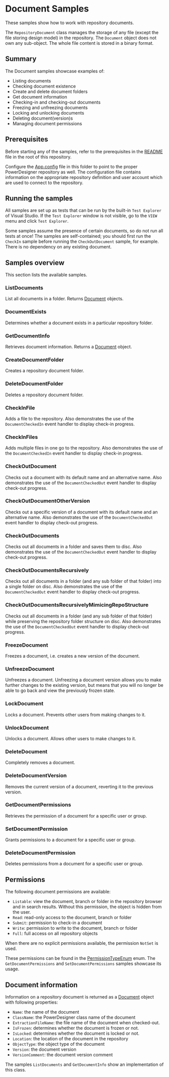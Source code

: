 # Document Samples

These samples show how to work with repository documents. 

The `RepositoryDocument` class manages the storage of any file (except the file storing design model) in the repository.
The `Document` object does not own any sub-object. The whole file content is stored in a binary format.


## Summary
The Document samples showcase examples of:

* Listing documents
* Checking document existence
* Create and delete document folders
* Get document information
* Checking-in and checking-out documents
* Freezing and unfreezing documents
* Locking and unlocking documents
* Deleting document(version)s
* Managing document permissions

## Prerequisites
Before starting any of the samples, refer to the prerequisites in the [README](../../README.md) file in the root of this repository.

Configure the [App.config](App.config) file in this folder to point to the proper PowerDesigner repository as well. The configuration file contains information on the appropriate repository definition and user account which are used to connect to the repository.

## Running the samples
All samples are set up as tests that can be run by the built-in `Test Explorer` of Visual Studio. If the `Test Explorer` window is not visible, go to the `VIEW` menu and click `Test Explorer`.

Some samples assume the presence of certain documents, so do not run all tests at once! The samples are self-contained; you should first run the `CheckIn` sample before running the `CheckOutDocument` sample, for example. There is no dependency on any existing document.

## Samples overview
This section lists the available samples.

### ListDocuments

List all documents in a folder. Returns [Document](#document-information) objects.

### DocumentExists

Determines whether a document exists in a particular repository folder.

### GetDocumentInfo

Retrieves document information. Returns a [Document](#document-information) object.

### CreateDocumentFolder

Creates a repository document folder.

### DeleteDocumentFolder

Deletes a repository document folder.

### CheckInFile

Adds a file to the repository. Also demonstrates the use of the `DocumentCheckedIn` event handler to display check-in progress.

### CheckInFiles

Adds multiple files in one go to the repository. Also demonstrates the use of the `DocumentCheckedIn` event handler to display check-in progress.

### CheckOutDocument

Checks out a document with its default name and an alternative name. Also demonstrates the use of the `DocumentCheckedOut` event handler to display check-out progress.

### CheckOutDocumentOtherVersion

Checks out a specific version of a document with its default name and an alternative name. Also demonstrates the use of the `DocumentCheckedOut` event handler to display check-out progress.

### CheckOutDocuments

Checks out all documents in a folder and saves them to disc. Also demonstrates the use of the `DocumentCheckedOut` event handler to display check-out progress.

### CheckOutDocumentsRecursively

Checks out all documents in a folder (and any sub folder of that folder) into a single folder on disc. Also demonstrates the use of the `DocumentCheckedOut` event handler to display check-out progress.

### CheckOutDocumentsRecursivelyMimicingRepoStructure

Checks out all documents in a folder (and any sub folder of that folder) while preserving the repository folder structure on disc. Also demonstrates the use of the `DocumentCheckedOut` event handler to display check-out progress.

### FreezeDocument

Freezes a document, i.e. creates a new version of the document. 

### UnfreezeDocument

Unfreezes a document. Unfreezing a document version allows you to make further changes to the existing version, but means that you will no longer be able to go back and view the previously frozen state.

### LockDocument

Locks a document. Prevents other users from making changes to it.

### UnlockDocument

Unlocks a document. Allows other users to make changes to it.

### DeleteDocument

Completely removes a document.

### DeleteDocumentVersion

Removes the current version of a document, reverting it to the previous version.

### GetDocumentPermissions

Retrieves the permission of a document for a specific user or group.

### SetDocumentPermission

Grants permissions to a document for a specific user or group.

### DeleteDocumentPermission

Deletes permissions from a document for a specific user or group.

## Permissions

The following document permissions are available:
- `Listable`: view the document, branch or folder in the repository browser and in search results. Without this permission, the object is hidden from the user.
- `Read`: read-only access to the document, branch or folder
- `Submit`: permission to check-in a document
- `Write`: permission to write to the document, branch or folder
- `Full`: full access on all repository objects

When there are no explicit permissions available, the permission `NotSet` is used.

These permissions can be found in the [PermissionTypeEnum](../../Common/Enums.cs) enum. The `GetDocumentPermissions` and `SetDocumentPermissions` samples showcase its usage.

## Document information

Information on a repository document is returned as a [Document](../../Common/Document.cs) object with following properties:

- `Name`: the name of the document
- `ClassName`: the PowerDesigner class name of the document
- `ExtractionFileName`: the file name of the document when checked-out.
- `IsFrozen`: determines whether the document is frozen or not.
- `IsLocked`: determines whether the document is locked or not.
- `Location`: the location of the document in the repository
- `ObjectType`: the object type of the document
- `Version`: the document version
- `VersionComment`: the document version comment

The samples `ListDocuments` and `GetDocumentInfo` show an implementation of this class.


